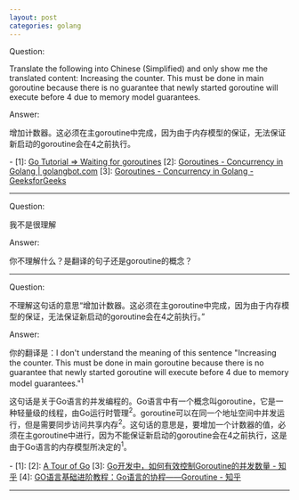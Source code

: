 ```yaml
---
layout: post
categories: golang
---
```

Question:

Translate the following into Chinese (Simplified) and only show me the translated content:
Increasing the counter. This must be done in main goroutine because there is no guarantee that newly started goroutine will execute before 4 due to memory model guarantees.

Answer:

增加计数器。这必须在主goroutine中完成，因为由于内存模型的保证，无法保证新启动的goroutine会在4之前执行。

\-
\[1]: [Go Tutorial => Waiting for goroutines](https://riptutorial.com/go/example/2490/waiting-for-goroutines)
\[2]: [Goroutines - Concurrency in Golang | golangbot.com](https://golangbot.com/goroutines/)
\[3]: [Goroutines - Concurrency in Golang - GeeksforGeeks](https://www.geeksforgeeks.org/goroutines-concurrency-in-golang/)

<hr/>

Question:

我不是很理解

Answer:

你不理解什么？是翻译的句子还是goroutine的概念？


<hr/>

Question:

不理解这句话的意思“增加计数器。这必须在主goroutine中完成，因为由于内存模型的保证，无法保证新启动的goroutine会在4之前执行。”

Answer:

你的翻译是：I don't understand the meaning of this sentence "Increasing the counter. This must be done in main goroutine because there is no guarantee that newly started goroutine will execute before 4 due to memory model guarantees."<sup>1</sup>

这句话是关于Go语言的并发编程的。Go语言中有一个概念叫goroutine，它是一种轻量级的线程，由Go运行时管理<sup>2</sup>。goroutine可以在同一个地址空间中并发运行，但是需要同步访问共享内存<sup>2</sup>。这句话的意思是，要增加一个计数器的值，必须在主goroutine中进行，因为不能保证新启动的goroutine会在4之前执行，这是由于Go语言的内存模型所决定的<sup>1</sup>。

\-
\[1]: [](https://bing.com/search?q=translate+to+English%3a+%e4%b8%8d%e7%90%86%e8%a7%a3%e8%bf%99%e5%8f%a5%e8%af%9d%e7%9a%84%e6%84%8f%e6%80%9d%e2%80%9c%e5%a2%9e%e5%8a%a0%e8%ae%a1%e6%95%b0%e5%99%a8%e3%80%82%e8%bf%99%e5%bf%85%e9%a1%bb%e5%9c%a8%e4%b8%bbgoroutine%e4%b8%ad%e5%ae%8c%e6%88%90%ef%bc%8c%e5%9b%a0%e4%b8%ba%e7%94%b1%e4%ba%8e%e5%86%85%e5%ad%98%e6%a8%a1%e5%9e%8b%e7%9a%84%e4%bf%9d%e8%af%81%ef%bc%8c%e6%97%a0%e6%b3%95%e4%bf%9d%e8%af%81%e6%96%b0%e5%90%af%e5%8a%a8%e7%9a%84goroutine%e4%bc%9a%e5%9c%a84%e4%b9%8b%e5%89%8d%e6%89%a7%e8%a1%8c%e3%80%82%e2%80%9d)
\[2]: [A Tour of Go](https://go.dev/tour/concurrency/1)
\[3]: [Go开发中，如何有效控制Goroutine的并发数量 - 知乎](https://zhuanlan.zhihu.com/p/153093074)
\[4]: [GO语言基础进阶教程：Go语言的协程——Goroutine - 知乎](https://zhuanlan.zhihu.com/p/77205289)

<hr/>

